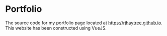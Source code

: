 # Portfolio
The source code for my portfolio page located at https://rjhaytree.github.io. This website has been constructed using VueJS.
